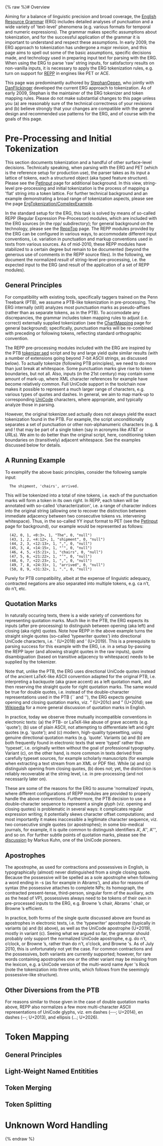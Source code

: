 {% raw %}# Overview

Aiming for a balance of linguistic precision and broad coverage, the
[English Resource Grammar](http://www.delph-in.net/erg) (ERG) includes
detailed analyses of punctuation and a wide variety of 'text-level'
phenomena (e.g. various formats for temporal and numeric expressions).
The grammar makes specific assumptions about tokenization, and for the
successful application of the grammar it is important to understand and
respect these assumptions. In early 2009, the ERG approach to
tokenization has undergone a major revision, and this page aims to spell
out some of the basic assumptions, specific decisions made, and
technology used in preparing input text for parsing with the ERG. When
using the ERG to parse ‘raw’ string inputs, for satisfactory results on
non-vanilla inputs, it is necessary to apply the ERG tokenization rules,
e.g. turn on support for [REPP](https://blog.inductorsoftware.com/docsproto/tools/ReppTop) in engines like PET or ACE.

This page was predominantly authored by [StephanOepen](StephanOepen),
who jointly with [DanFlickinger](DanFlickinger) developed the current
ERG approach to tokenization. As of early 2009, Stephan is the
maintainer of the ERG tokenizer and token mapping rules. Please do not
make substantial changes to this page unless you (a) are reasonably sure
of the technical correctness of your revisions and (b) believe strongly
that your changes are compatible with the general design and recommended
use patterns for the ERG, and of course with the goals of this page.

# Pre-Processing and Initial Tokenization

This section documents tokenization and a handful of other surface-level
decisions. Technically speaking, when parsing with the ERG and PET
(which is the reference setup for production use), the parser takes as
its input a lattice of tokens, each a structured object (aka typed
feature structure). Please see the [PetInput](https://blog.inductorsoftware.com/docsproto/tools/PetInput) page for
additional background. In this view, string-level pre-processing and
initial tokenization is the process of mapping a 'flat' string into a
token lattice. For further technical background and an example
demonstrating a broad range of tokenization aspects, please see the page
[ErgTokenization/ComplexExample](ErgTokenization_ComplexExample).

In the standard setup for the ERG, this task is solved by means of
so-called REPP (Regular Expression Pre-Processor) modules, which are
included with the ERG sources (in the rpp/ subdirectory); for general
background on the technology, please see the [ReppTop](https://blog.inductorsoftware.com/docsproto/tools/ReppTop) page.
The REPP modules provided by the ERG can be configured in various ways,
to accommodate different input conventions, i.e. variation in
punctuation and markup conventions used in texts from various sources.
As of mid-2010, these REPP modules have stabilized to a certain degree
but remain to be documented (beyond the generous use of comments in the
REPP source files). In the following, we document the normalized
*result* of string-level pre-processing, i.e. the expected input to the
ERG (and result of the application of a set of REPP modules).

## General Principles

For compatibility with existing tools, specifically taggers trained on
the Penn Treebank (PTB), we assume a PTB-like tokenization in
pre-processing. The ERG internally (still) analyzes most punctuation
marks as pseudo-affixes (rather than as separate tokens, as in the PTB).
To accomodate any discrepancies, the grammar includes token mapping
rules to adjust (i.e. correct) externally supplied tokenization (see the
[ChartMapping](https://blog.inductorsoftware.com/docsproto/tools/ChartMapping) page for general background); specifically,
punctuation marks will be re-combined with preceding or following
tokens, reflecting standard orthographic convention.

The REPP pre-processing modules included with the ERG are inspired by
the PTB
[tokenizer.sed](http://www.cis.upenn.edu/~treebank/tokenizer.sed) script
and by and large yield quite similar results (with a number of
extensions going beyond 7-bit ASCII strings, as discussed below). To
actually tokenize (following PTB principles), we need to do more than
just break at whitespace. Some punctuation marks give rise to token
boundaries, but not all. Also, inputs (in the 21st century) may contain
some amount of mark-up, where XML character references for example have
become relatively common. Full UniCode support in the toolchain now
makes it possible to represent a much larger range of characters, e.g.
various types of quotes and dashes. In general, we aim to map mark-up to
corresponding [UniCode](/UniCode) characters, where appropriate, and
typically analyze those in parsing.

However, the original tokenizer.sed actually does not always yield the
exact tokenization found in the PTB. For example, the script
unconditionally separates a set of punctuation or other non-alphanumeric
characters (e.g. & and ! that may be part of a single token (say in
acronyms like AT&T or URLs). We aim to do better than the original
script, here, conditioning token boundaries on (transitively) adjacent
whitespace. See the examples discussed below for details.

## A Running Example

To exemplify the above basic principles, consider the following sample
input:

      The shipment, 'chairs', arrived.

This will be tokenized into a total of nine tokens, i.e. each of the
punctuation marks will form a token in its own right. In REPP, each
token will be annotated with so-called 'characterization', i.e. a range
of character indices into the original string (allowing one to recover
the distinction between immediate adjacency between two consecutive
tokens vs. intervening whitespace). Thus, in the so-called YY input
format to PET (see the [PetInput](https://blog.inductorsoftware.com/docsproto/tools/PetInput) page for background), our
example would be represented as follows:

      (42, 0, 1, <0:3>, 1, "The", 0, "null")
      (43, 1, 2, <4:12>, 1, "shipment", 0, "null")
      (44, 2, 3, <12:13>, 1, ",", 0, "null")
      (45, 3, 4, <14:15>, 1, "‘", 0, "null")
      (46, 4, 5, <15:21>, 1, "chairs", 0, "null")
      (47, 5, 6, <21:22>, 1, "’", 0, "null")
      (48, 6, 7, <22:23>, 1, ",", 0, "null")
      (49, 7, 8, <24:31>, 1, "arrived", 0, "null")
      (50, 8, 9, <31:32>, 1, ".", 0, "null")

Purely for PTB compatibility, albeit at the expense of linguistic
adequacy, contracted negations are also separated into multiple tokens,
e.g. ca n’t, do n’t, etc.

## Quotation Marks

In naturally occuring texts, there is a wide variety of conventions for
representing quotation marks. Much like in the PTB, the ERG expects its
inputs (after pre-processing) to distinguish between opening (aka left)
and closing (aka right) quotes. Note how REPP in the above example turns
the straight single quotes (so-called 'typewriter quotes') into
directional UniCode characters, i.e. ‘ (U+2018) and ’ (U+2019). This is
a prerequisite to parsing success for this example with the ERG, i.e. in
a setup by-passing the REPP layer (and allowing straight quotes in the
raw inputs), quote disambiguation (based on transitive adjacency to
whitespace) needs to be supplied by the tokenizer.

Note that, unlike the PTB, the ERG uses directional UniCode quotes
instead of the ancient LaTeX-like ASCII convention adapted for the
original PTB, i.e. interpreting a backquote (aka grave accent) as a left
quotation mark, and then reserving the straight quote for right
quotation marks. The same would be true for double quotes, i.e. instead
of the double-character representations used in the PTB (\`\` and ''),
the ERG expects genuine opening and closing quotation marks, viz. “
(U+201c) and ” (U+201d); see
[Wikipedia](http://en.wikipedia.org/wiki/Quotation_mark) for a more
general discussion of quotation marks in English.

In practice, today we observe three mutually incompatible conventions in
electronic texts: (a) the PTB- or LaTeX-like abuse of grave accents
(e.g. \`quote'); (b) use of plain ASCII, not attempting to differentiate
left and right quotes (e.g. 'quote'); and (c) modern, high-quality
typesetting, using genuine directional quotation marks (e.g. ‘quote’.
Variants (a) and (b) are both frequently found in electronic texts that
were 'typed' rather than 'typeset', i.e. originally written without the
goal of professional typography. Variant (c), on the other hand, is more
common in texts derived from carefully typeset sources, for example
scholarly manuscripts (for example when extracting a text stream from an
XML or PDF file). While (a) and (c) distinguish opening from closing
quotes, (b) does not; yet, the distinction is reliably recoverable at
the string level, i.e. in pre-processing (and not necessarily later on).

These are some of the reasons for the ERG to assume 'normalized' inputs,
where different configurations of REPP modules are provided to properly
handle the above conventions. Furthermore, the PTB decision to use a
double-character sequence to represent a single glyph (viz. opening and
closing quotes) is problematic in several ways: it complicates regular
expression writing; it potentially skews character offset computations;
and most importantly it makes inaccessible a legitimate character
sequence, viz. two consecutive single quotes (or apostrophes); in some
bio-medical journals, for example, it is quite common to distinguish
identifiers A', A'', A''', and so on. For further subtle points of
quotation marks, please see the
[discussion](http://www.cl.cam.ac.uk/~mgk25/ucs/quotes.html) by Markus
Kuhn, one of the UniCode pioneers.

## Apostrophes

The apostrophe, as used for contractions and possessives in English, is
typographically (almost) never distinguished from a single closing
quote. Because the possessive will be spelled as a sole apostrophe when
following a word ending in -s (as for example in Abrams’), and also for
reasons of syntax (the possessive attaches to complete NPs; its
homograph, the contracted present-tense, third-person, singular form of
the auxiliary, acts as the head of VP), possessives always need to be
tokens of their own in pre-processed inputs to the ERG, e.g.
Browne ’s chair, Abrams ’ chair, or Browne ’s efficient.

In practice, both forms of the single quote discussed above are found as
apostrophes in electronic texts, i.e. the 'typewriter' apostrophe
(typically in variants (a) and (b) above), as well as the UniCode
apostrophe (U+2019), mostly in variant (c). Seeing what we argued so
far, the grammar should probably only support the normalized UniCode
apostrophe, e.g. do n’t, o’clock, or Browne ’s, rather than do n't,
o'clock, and Browne 's. As of July 2010, this is unfortunately not yet
the case. For common contractions and the possessives, both variants are
currently supported; however, for rare words containing apostrophes one
or the other variant may be missing from the lexicon, e.g. a UniCode
version of the multi-word name Ayer 's Rock (note the tokenization into
three units, which follows from the seemingly possessive-like
structure).

## Other Diversions from the PTB

For reasons similar to those given in the case of double quotation marks
above, REPP also normalizes a few more multi-character ASCII
representations of UniCode glyphs, viz. em dashes (---; U+2014), en
dashes (--; U+2013), and ellipsis (...; U+2026).

# Token Mapping

## General Principles

## Light-Weight Named Entitities

## Token Merging

## Token Splitting

# Unknown Word Handling
{% endraw %}